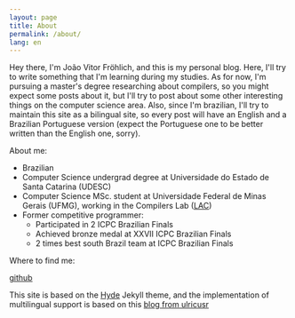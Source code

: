 ```yaml
---
layout: page
title: About
permalink: /about/
lang: en
---
```


Hey there, I'm João Vitor Fröhlich, and this is my personal blog. Here, I'll try to write something that I'm learning during my studies. As for now, I'm pursuing a master's degree researching about compilers, so you might expect some posts about it, but I'll try to post about some other interesting things on the computer science area. Also, since I'm brazilian, I'll try to maintain this site as a bilingual site, so every post will have an English and a Brazilian Portuguese version (expect the Portuguese one to be better written than the English one, sorry).

About me:

- Brazilian
- Computer Science undergrad degree at Universidade do Estado de Santa Catarina (UDESC)
- Computer Science MSc. student at Universidade Federal de Minas Gerais (UFMG), working in the Compilers Lab ([LAC](https://lac-dcc.github.io/))
- Former competitive programmer:
    - Participated in 2 ICPC Brazilian Finals
    - Achieved bronze medal at XXVII ICPC Brazilian Finals
    - 2 times best south Brazil team at ICPC Brazilian Finals

Where to find me:

[github](https://github.com/joao-frohlich)

This site is based on the [Hyde](https://hyde.getpoole.com/) Jekyll theme, and the implementation of multilingual support is based on this [blog from ulricusr](https://www.rueth.info/multilingual-github-pages/)

<!-- This is the base Jekyll theme. You can find out more info about customizing your Jekyll theme, as well as basic Jekyll usage documentation at [jekyllrb.com](https://jekyllrb.com/)

You can find the source code for Minima at GitHub:
[jekyll][jekyll-organization] /
[minima](https://github.com/jekyll/minima)

You can find the source code for Jekyll at GitHub:
[jekyll][jekyll-organization] /
[jekyll](https://github.com/jekyll/jekyll)


[jekyll-organization]: https://github.com/jekyll -->
